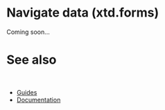 # Navigate data (xtd.forms)

Coming soon...

# See also
​
* [Guides](/docs/documentation/Guides)
* [Documentation](/docs/documentation)

[//]: # (https://learn.microsoft.com/en-us/dotnet/desktop/winforms/data/how-to-work-with-data-grid?view=netdesktop-6.0)
